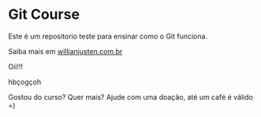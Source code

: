 # Git Course

Este é um repositorio teste para ensinar como o Git funciona.

Saiba mais em [willianjusten.com.br](https://willianjusten.com.bri)

Oii!!!

hbçogçoh

Gostou do curso? Quer mais? Ajude com uma doação, até um café é válido =)
